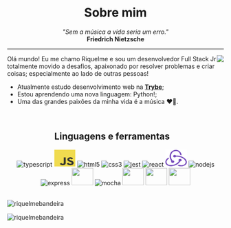 <h1 align="center">Sobre mim</h1>

<p align="center">
   <i>"Sem a música a vida seria um erro."</i><br/>
   <b>Friedrich Nietzsche</b>
</p>

---

<img src="https://c.tenor.com/mGi-wrUgbPAAAAAC/avengers-endgame-hands-together.gif" align="right" height="200px"/>

Olá mundo! Eu me chamo Riquelme e sou um desenvolvedor Full Stack Jr totalmente movido a desafios, apaixonado por resolver problemas e criar coisas; especialmente ao lado de outras pessoas! 

- Atualmente estudo desenvolvimento web na <a href="https://www.betrybe.com/"><b>Trybe</b></a>;
- Estou aprendendo uma nova linguagem: Python!;
- Uma das grandes paixões da minha vida é a música ❤️🎻.

<br>

<h2 align="center">Linguagens e ferramentas</h2>
<div align="center">
   <img src="https://cdn.jsdelivr.net/gh/devicons/devicon/icons/typescript/typescript-original.svg" alt="typescript" width="50" height="40"/>
   <img src="https://raw.githubusercontent.com/devicons/devicon/master/icons/javascript/javascript-original.svg" width="50" height="40" />
   <img src="https://cdn.jsdelivr.net/gh/devicons/devicon/icons/html5/html5-original.svg" alt="html5" width="50" height="40" /> 
   <img src="https://cdn.jsdelivr.net/gh/devicons/devicon/icons/css3/css3-original.svg" alt="css3" width="50" height="40" />
   <img src="https://www.vectorlogo.zone/logos/jestjsio/jestjsio-icon.svg" alt="jest" width="50" height="40" /> 
   <img src="https://cdn.jsdelivr.net/gh/devicons/devicon/icons/react/react-original.svg" alt="react" width="50" height="40" /> 
   <img src="https://raw.githubusercontent.com/devicons/devicon/master/icons/redux/redux-original.svg" alt="redux" width="50" height="40" /> 
   <img src="https://cdn.jsdelivr.net/gh/devicons/devicon/icons/nodejs/nodejs-original.svg" alt="nodejs" width="50" height="40" /> 
   <img src="https://cdn.jsdelivr.net/gh/devicons/devicon/icons/express/express-original.svg" alt="express" width="50" height="40" />
   <img src="https://cdn.jsdelivr.net/gh/devicons/devicon/icons/mysql/mysql-original.svg" width="50" height="40" />
   <img src="https://www.vectorlogo.zone/logos/mochajs/mochajs-icon.svg" alt="mocha" width="50" height="40" /> 
   <img src="https://cdn.jsdelivr.net/gh/devicons/devicon/icons/linux/linux-original.svg" width="50" height="40" />
   <img src="https://cdn.jsdelivr.net/gh/devicons/devicon/icons/docker/docker-plain.svg" width="50" height="40" />
   <img src="https://cdn.jsdelivr.net/gh/devicons/devicon/icons/git/git-plain.svg" width="50" height="40" />
</div>

<br>

<p>&nbsp;<img align="left" src="https://github-readme-stats.vercel.app/api?username=riquelmebandeira&show_icons=true&locale=en" alt="riquelmebandeira" /></p>

<p><img align="center" src="https://github-readme-stats.vercel.app/api/top-langs?username=riquelmebandeira&show_icons=true&locale=en&layout=compact" alt="riquelmebandeira" /></p>

